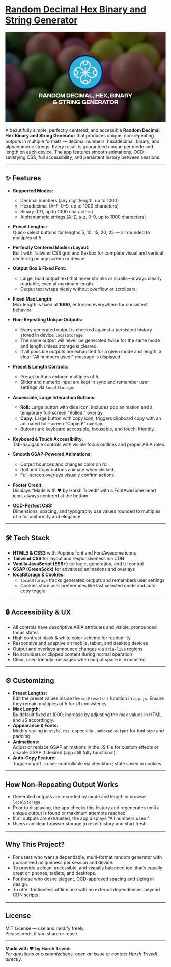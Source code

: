 # [Random Decimal Hex Binary and String Generator](https://harsh98trivedi.github.io/Random-Decimal-Hex-Binary-and-String-Generator/)

[![Random Decimal Hex Binary and String Generator](meta.jpg)](https://harsh98trivedi.github.io/Random-Decimal-Hex-Binary-and-String-Generator/)

A beautifully simple, perfectly centered, and accessible **Random Decimal Hex Binary and String Generator** that produces unique, non-repeating outputs in multiple formats — decimal numbers, hexadecimal, binary, and alphanumeric strings. Every result is guaranteed unique per mode and length on each device. The app features smooth animations, OCD-satisfying CSS, full accessibility, and persistent history between sessions.

---

## ✨ Features

- **Supported Modes:**  
  - Decimal numbers (any digit length, up to 1000)  
  - Hexadecimal (A–F, 0–9, up to 1000 characters)  
  - Binary (0/1, up to 1000 characters)  
  - Alphanumeric strings (A–Z, a-z, 0-9, up to 1000 characters)  

- **Preset Lengths:**  
  Quick-select buttons for lengths 5, 10, 15, 20, 25 — all rounded to multiples of 5.

- **Perfectly Centered Modern Layout:**  
  Built with Tailwind CSS grid and flexbox for complete visual and vertical centering on any screen or device.

- **Output Box & Fixed Font:**  
  - Large, bold output text that never shrinks or scrolls—always clearly readable, even at maximum length.  
  - Output text wraps nicely without overflow or scrollbars.

- **Fixed Max Length:**  
  Max length is fixed at **1000**, enforced everywhere for consistent behavior.

- **Non-Repeating Unique Outputs:**  
  - Every generated output is checked against a persistent history stored in device `localStorage`.  
  - The same output will never be generated twice for the same mode and length unless storage is cleared.  
  - If all possible outputs are exhausted for a given mode and length, a clear "All numbers used!" message is displayed.

- **Preset & Length Controls:**  
  - Preset buttons enforce multiples of 5.  
  - Slider and numeric input are kept in sync and remember user settings via `localStorage`.

- **Accessible, Large Interaction Buttons:**  
  - **Roll:** Large button with dice icon, includes pop animation and a temporary full-screen "Rolled!" overlay.  
  - **Copy:** Large button with copy icon, triggers clipboard copy with an animated full-screen "Copied!" overlay.  
  - Buttons are keyboard accessible, focusable, and touch-friendly.

- **Keyboard & Touch Accessibility:**  
  Tab-navigable controls with visible focus outlines and proper ARIA roles.

- **Smooth GSAP-Powered Animations:**  
  - Output bounces and changes color on roll.  
  - Roll and Copy buttons animate when clicked.  
  - Full-screen overlays visually confirm actions.

- **Footer Credit:**  
  Displays “Made with ❤️ by Harsh Trivedi” with a FontAwesome heart icon, always centered at the bottom.

- **OCD-Perfect CSS:**  
  Dimensions, spacing, and typography use values rounded to multiples of 5 for uniformity and elegance.

---

## 🛠️ Tech Stack

- **HTML5 & CSS3** with Poppins font and FontAwesome icons  
- **Tailwind CSS** for layout and responsiveness via CDN  
- **Vanilla JavaScript (ES6+)** for logic, generation, and UI control  
- **GSAP (GreenSock)** for advanced animations and overlays  
- **localStorage & Cookies:**  
  - `localStorage` tracks generated outputs and remembers user settings  
  - Cookies store user preferences like last selected mode and auto-copy toggle

---

## 🔒 Accessibility & UX

- All controls have descriptive ARIA attributes and visible, pronounced focus states  
- High contrast black & white color scheme for readability  
- Responsive and adaptive on mobile, tablet, and desktop devices  
- Output and overlays announce changes via `aria-live` regions  
- No scrollbars or clipped content during normal operation  
- Clear, user-friendly messages when output space is exhausted

---

## ⚙️ Customizing

- **Preset Lengths:**  
  Edit the preset values inside the `setPresets()` function in `app.js`. Ensure they remain multiples of 5 for UI consistency.  
- **Max Length:**  
  By default fixed at 1000; increase by adjusting the max values in HTML and JS accordingly.  
- **Appearance & Fonts:**  
  Modify styling in `style.css`, especially `.unboxed-output` for font size and padding.  
- **Animations:**  
  Adjust or replace GSAP animations in the JS file for custom effects or disable GSAP if desired (app still fully functional).  
- **Auto-Copy Feature:**  
  Toggle on/off is user-controllable via checkbox; state saved in cookies.

---

## How Non-Repeating Output Works

- Generated outputs are recorded by mode and length in browser `localStorage`.  
- Prior to displaying, the app checks this history and regenerates until a unique output is found or maximum attempts reached.  
- If all outputs are exhausted, the app displays "All numbers used!".  
- Users can clear browser storage to reset history and start fresh.

---

## Why This Project?

- For users who want a dependable, multi-format random generator with guaranteed uniqueness per session and device.  
- To provide a clean, accessible, and visually balanced tool that’s equally great on phones, tablets, and desktops.  
- For those who desire elegant, OCD-approved spacing and sizing in design.  
- To offer frictionless offline use with no external dependencies beyond CDN scripts.

---

## License

MIT License — use and modify freely.  
Please credit if you share or reuse.

---

**Made with** ❤️ **by Harsh Trivedi**  <br>
*For questions or customizations, open an issue or contact [Harsh Trivedi](https://harsh98trivedi.github.io/links) directly.*
